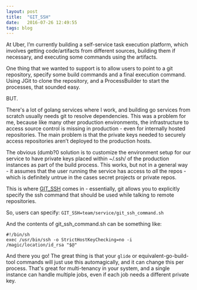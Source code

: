 ```yaml
---
layout: post
title:  "GIT_SSH"
date:   2016-07-26 12:49:55
tags: blog
---
```


At Uber, I’m currently building a self-service task execution platform, which involves getting code/artifacts from different sources, building them if necessary, and executing some commands using the artifacts.

One thing that we wanted to support is to allow users to point to a git repository, specify some build commands and a final execution command. Using JGit to clone the repository, and a ProcessBuilder to start the processes, that sounded easy.

BUT.

There's a lot of golang services where I work, and building go services from scratch usually needs git to resolve dependencies. This was a problem for me, because like many other production environments, the infrastructure to access source control is missing in production - even for internally hosted repositories. The main problem is that the private keys needed to securely access repositories aren’t deployed to the production hosts.

The obvious (dumb?0 solution is to customize the environment setup for our service to have private keys placed within ~/.ssh/ of the production instances as part of the build process. This works, but not in a general way - it assumes that the user running the service has access to _all_ the repos - which is definitely untrue in the cases secret projects or private repos.

This is where [GIT_SSH](https://git-scm.com/book/en/v2/Git-Internals-Environment-Variables#Miscellaneous) comes in - essentially, git allows you to explicitly specify the ssh command that should be used while talking to remote repositories.

So, users can specify:
`GIT_SSH=team/service/git_ssh_command.sh`

And the contents of git_ssh_command.sh can be something like:
```
#!/bin/sh
exec /usr/bin/ssh -o StrictHostKeyChecking=no -i /magic/location/id_rsa "$@"
```

And there you go! The great thing is that your `glide` or equivalent-go-build-tool commands will just use this automagically, and it can change this per process. That's great for multi-tenancy in your system, and a single instance can handle multiple jobs, even if each job needs a different private key.



